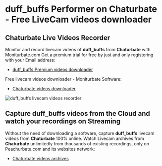 # duff_buffs Performer on Chaturbate - Free LiveCam videos downloader

## Chaturbate Live Videos Recorder

Monitor and record livecam videos of **duff_buffs** from **Chaturbate** with Moniturbate.com
Get a premium trial for free by just and only registering with your Email address:
* [duff_buffs Premium videos downloader](https://moniturbate.com/request-demo-licence-key.html)

Free livecam videos downloader - Moniturbate Software:
* [Chaturbate videos downloader](https://moniturbate.com/moniturbate-download-software.html)

![duff_buffs livecam videos recorder](https://peachurnet.com/templates/moniturbate-software.png)


## Capture duff_buffs videos from the Cloud and watch your recordings on Streaming

Without the need of downloading a software, capture **duff_buffs** livecam videos from **Chaturbate** 100% online.
Watch Livecam archives from **Chaturbate** unlimitedly from thousands of existing recordings, only on Peachurbate.com and its websites network:
* [Chaturbate videos archives](https://peachurnet.com/)